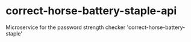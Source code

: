 # correct-horse-battery-staple-api
Microservice for the password strength checker 'correct-horse-battery-staple'
